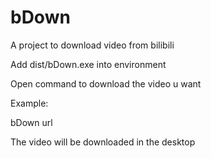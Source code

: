# bDown
A project to download video from bilibili

Add dist/bDown.exe into environment

Open command to download the video u want

Example:

bDown url

The video will be downloaded in the desktop


